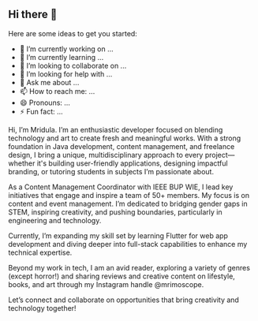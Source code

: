 ## Hi there 👋

Here are some ideas to get you started:

- 🔭 I’m currently working on ...
- 🌱 I’m currently learning ...
- 👯 I’m looking to collaborate on ...
- 🤔 I’m looking for help with ...
- 💬 Ask me about ...
- 📫 How to reach me: ...
- 😄 Pronouns: ...
- ⚡ Fun fact: ...

Hi, I’m Mridula. I’m an enthusiastic developer focused on blending technology and art to create fresh and meaningful works. With a strong foundation in Java development, content management, and freelance design, I bring a unique, multidisciplinary approach to every project—whether it's building user-friendly applications, designing impactful branding, or tutoring students in subjects I’m passionate about.

As a Content Management Coordinator with IEEE BUP WIE, I lead key initiatives that engage and inspire a team of 50+ members. My focus is on content and event management. I’m dedicated to bridging gender gaps in STEM, inspiring creativity, and pushing boundaries, particularly in engineering and technology.

Currently, I’m expanding my skill set by learning Flutter for web app development and diving deeper into full-stack capabilities to enhance my technical expertise.

Beyond my work in tech, I am an avid reader, exploring a variety of genres (except horror!) and sharing reviews and creative content on lifestyle, books, and art through my Instagram handle @mrimoscope.

Let’s connect and collaborate on opportunities that bring creativity and technology together!

